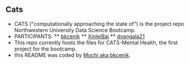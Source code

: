 ## Cats
* CATS ("computationally approaching the state of") is the project repo Northwestern University Data Science Bootcamp.
* PARTICIPANTS: 
** [bkcenik](https://github.com/bkcenik)
** [XinleiBai](https://github.com/XinleiBai)
** [dvangala21](https://github.com/dvangala21)
* This repo currently hosts the files for CATS-Mental Health, the first project for the bootcamp.
* this README was coded by [Mochi aka bkcenik](https://github.com/bkcenik).